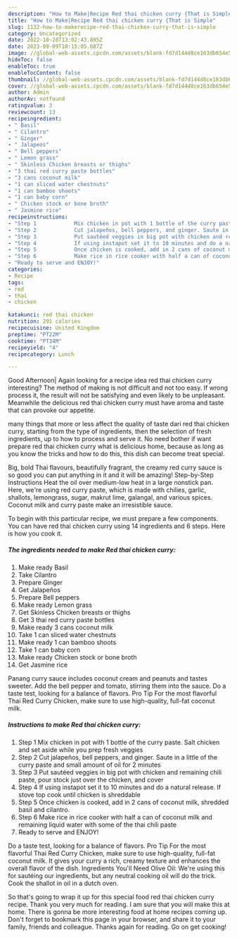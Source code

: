 ```yaml
---
description: "How to Make|Recipe Red thai chicken curry {That is Simple"
title: "How to Make|Recipe Red thai chicken curry {That is Simple"
slug: 1132-how-to-makerecipe-red-thai-chicken-curry-that-is-simple
category: Uncategorized
date: 2022-10-28T13:02:43.895Z
date: 2023-09-09T10:15:05.687Z
image: //global-web-assets.cpcdn.com/assets/blank-fd7d144d8ce163db654e5a02c40b08a2775adb7897d16e4062681dc7e1b2800f.png
hideToc: false
enableToc: true
enableTocContent: false
thumbnail: //global-web-assets.cpcdn.com/assets/blank-fd7d144d8ce163db654e5a02c40b08a2775adb7897d16e4062681dc7e1b2800f.png
cover: //global-web-assets.cpcdn.com/assets/blank-fd7d144d8ce163db654e5a02c40b08a2775adb7897d16e4062681dc7e1b2800f.png
author: Admin
authorAv: notfound
ratingvalue: 3
reviewcount: 13
recipeingredient:
- " Basil"
- " Cilantro"
- " Ginger"
- " Jalapeos"
- " Bell peppers"
- " Lemon grass"
- " Skinless Chicken breasts or thighs"
- "3 thai red curry paste bottles"
- "3 cans coconut milk"
- "1 can sliced water chestnuts"
- "1 can bamboo shoots"
- "1 can baby corn"
- " Chicken stock or bone broth"
- " Jasmine rice"
recipeinstructions:
- "Step 1            Mix chicken in pot with 1 bottle of the curry paste. Salt chicken and set aside while you prep fresh veggies"
- "Step 2            Cut jalapeños, bell peppers, and ginger. Saute in a little of the curry paste and small amount of oil for 2 minutes"
- "Step 3            Put sautéed veggies in big pot with chicken and remaining chili paste, pour stock just over the chicken, and cover"
- "Step 4            If using instapot set it to 10 minutes and do a natural release. If stove top cook until chicken is shreddable"
- "Step 5            Once chicken is cooked, add in 2 cans of coconut milk, shredded basil and cilantro."
- "Step 6            Make rice in rice cooker with half a can of coconut milk and remaining liquid water with some of the thai chili paste"
- "Ready to serve and ENJOY!"
categories:
- Recipe
tags:
- red
- thai
- chicken

katakunci: red thai chicken 
nutrition: 291 calories
recipecuisine: United Kingdom
preptime: "PT22M"
cooktime: "PT34M"
recipeyield: "4"
recipecategory: Lunch

---
```



Good Afternoon| Again looking for a recipe idea red thai chicken curry interesting? The method of making is not difficult and not too easy. If wrong process it, the result will not be satisfying and even likely to be unpleasant. Meanwhile the delicious red thai chicken curry must have aroma and taste that can provoke our appetite.






many things that more or less affect the quality of taste dari red thai chicken curry, starting from the type of ingredients, then the selection of fresh ingredients, up to how to process and serve it. No need bother if want prepare red thai chicken curry what is delicious home, because as long as you know the tricks and how to do this, this dish can become treat  special.


Big, bold Thai flavours, beautifully fragrant, the creamy red curry sauce is so good you can put anything in it and it will be amazing! Step-by-Step Instructions Heat the oil over medium-low heat in a large nonstick pan. Here, we&#39;re using red curry paste, which is made with chilies, garlic, shallots, lemongrass, sugar, makrut lime, galangal, and various spices. Coconut milk and curry paste make an irresistible sauce.


To begin with this particular recipe, we must prepare a few components. You can have red thai chicken curry using 14 ingredients and 6 steps. Here is how you cook it.

<!--inarticleads1-->

##### The ingredients needed to make Red thai chicken curry:

1. Make ready  Basil
1. Take  Cilantro
1. Prepare  Ginger
1. Get  Jalapeños
1. Prepare  Bell peppers
1. Make ready  Lemon grass
1. Get  Skinless Chicken breasts or thighs
1. Get 3 thai red curry paste bottles
1. Make ready 3 cans coconut milk
1. Take 1 can sliced water chestnuts
1. Make ready 1 can bamboo shoots
1. Take 1 can baby corn
1. Make ready  Chicken stock or bone broth
1. Get  Jasmine rice


Panang curry sauce includes coconut cream and peanuts and tastes sweeter. Add the bell pepper and tomato, stirring them into the sauce. Do a taste test, looking for a balance of flavors. Pro Tip For the most flavorful Thai Red Curry Chicken, make sure to use high-quality, full-fat coconut milk. 

<!--inarticleads2-->

##### Instructions to make Red thai chicken curry:

1. Step 1            Mix chicken in pot with 1 bottle of the curry paste. Salt chicken and set aside while you prep fresh veggies
1. Step 2            Cut jalapeños, bell peppers, and ginger. Saute in a little of the curry paste and small amount of oil for 2 minutes
1. Step 3            Put sautéed veggies in big pot with chicken and remaining chili paste, pour stock just over the chicken, and cover
1. Step 4            If using instapot set it to 10 minutes and do a natural release. If stove top cook until chicken is shreddable
1. Step 5            Once chicken is cooked, add in 2 cans of coconut milk, shredded basil and cilantro.
1. Step 6            Make rice in rice cooker with half a can of coconut milk and remaining liquid water with some of the thai chili paste
1. Ready to serve and ENJOY!

Do a taste test, looking for a balance of flavors. Pro Tip For the most flavorful Thai Red Curry Chicken, make sure to use high-quality, full-fat coconut milk. It gives your curry a rich, creamy texture and enhances the overall flavor of the dish. Ingredients You&#39;ll Need Olive Oil: We&#39;re using this for sautéing our ingredients, but any neutral cooking oil will do the trick. Cook the shallot in oil in a dutch oven. 

So that's going to wrap it up for this special food red thai chicken curry recipe. Thank you very much for reading. I am sure that you will make this at home. There is gonna be more interesting food at home recipes coming up. Don't forget to bookmark this page in your browser, and share it to your family, friends and colleague. Thanks again for reading. Go on get cooking!
